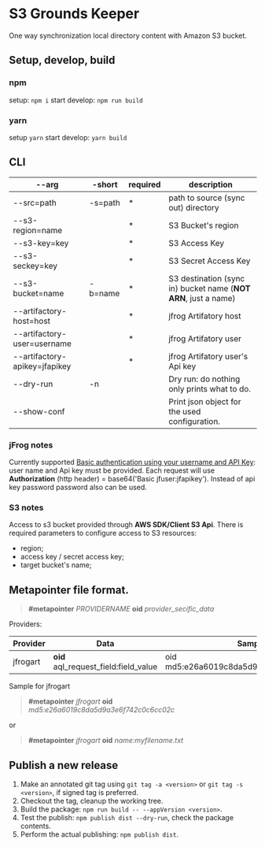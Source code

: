 # S3 Grounds Keeper

One way synchronization local directory content with Amazon S3 bucket.



## Setup, develop, build
### npm
setup: `npm i`
start develop: `npm run build`

### yarn
setup `yarn`
start develop: `yarn build`


## CLI

|--arg                          |-short    | required | description              |
|-------------------------------|----------|----------|--------------------------|
|--src=path                     | -s=path  |*         | path to source (sync out) directory |
|--s3-region=name               |          |*         | S3 Bucket's region       |
|--s3-key=key                   |          |*         | S3 Access Key            |
|--s3-seckey=key                |          |*         | S3 Secret Access Key            |
|--s3-bucket=name               | -b=name  |*         | S3 destination (sync in) bucket name (**NOT ARN**, just a name)   |
|--artifactory-host=host        |          |*         | jfrog Artifatory host |
|--artifactory-user=username    |          |*         | jfrog Artifatory user |
|--artifactory-apikey=jfapikey  |          |*         | jfrog Artifatory user's Api key |
|--dry-run                      | -n       |          | Dry run: do nothing only prints what to do. |
|--show-conf                    |          |          | Print json object for the used configuration. |

### jFrog notes

Currently supported [Basic authentication using your username and API Key](https://www.jfrog.com/confluence/display/JFROG/Artifactory+REST+API#ArtifactoryRESTAPI-Authentication): user name and Api key must be provided. Each request will use **Authorization** (http header) = base64('Basic jfuser:jfapikey'). Instead of api key password password also can be used.

### S3 notes

Access to s3 bucket provided through **AWS SDK/Client S3 Api**.
There is required parameters to configure access to S3 resources:
* region;
* access key / secret access key;
* target bucket's name;


## Metapointer file format.

> **#metapointer** *PROVIDERNAME*
> **oid** *provider_secific_data*

Providers:

|Provider   |Data                                      | Sample                                 |
|-----------|------------------------------------------|----------------------------------------|
|jfrogart   | **oid** aql_request_field:field_value    |oid md5:e26a6019c8da5d9a3e6f742c0c6cc02c|

Sample for jfrogart

> **#metapointer** *jfrogart*
> **oid** *md5:e26a6019c8da5d9a3e6f742c0c6cc02c*

or

> **#metapointer** *jfrogart*
> **oid** *name:myfilename.txt*

## Publish a new release
1. Make an annotated git tag using `git tag -a <version>` or `git tag -s <version>`, if signed tag is preferred.
2. Checkout the tag, cleanup the working tree.
3. Build the package: `npm run build -- --appVersion <version>`.
4. Test the publish: `npm publish dist --dry-run`, check the package contents.
5. Perform the actual publishing: `npm publish dist`.
